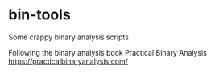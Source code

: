 # bin-tools
Some crappy binary analysis scripts


Following the binary analysis book Practical Binary Analysis
  https://practicalbinaryanalysis.com/
